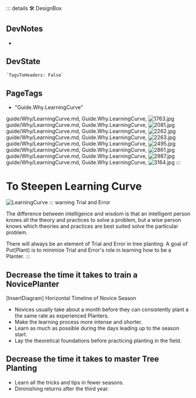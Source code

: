 ::: details 🛠 <dev>DesignBox</dev>

## DevNotes

-

## DevState

```py
`TagsToHeaders: False`
```

<h2>PageTags</h2>

- "Guide.Why.LearningCurve"

guide/Why/LearningCurve.md, <dev>Guide.Why.LearningCurve</dev>, ![1763.jpg](/PaperPhoto/1763.jpg)
guide/Why/LearningCurve.md, <dev>Guide.Why.LearningCurve</dev>, ![2081.jpg](/PaperPhoto/2081.jpg)
guide/Why/LearningCurve.md, <dev>Guide.Why.LearningCurve</dev>, ![2262.jpg](/PaperPhoto/2262.jpg)
guide/Why/LearningCurve.md, <dev>Guide.Why.LearningCurve</dev>, ![2263.jpg](/PaperPhoto/2263.jpg)
guide/Why/LearningCurve.md, <dev>Guide.Why.LearningCurve</dev>, ![2495.jpg](/PaperPhoto/2495.jpg)
guide/Why/LearningCurve.md, <dev>Guide.Why.LearningCurve</dev>, ![2861.jpg](/PaperPhoto/2861.jpg)
guide/Why/LearningCurve.md, <dev>Guide.Why.LearningCurve</dev>, ![2987.jpg](/PaperPhoto/2987.jpg)
guide/Why/LearningCurve.md, <dev>Guide.Why.LearningCurve</dev>, ![3164.jpg](/PaperPhoto/3164.jpg)
:::

# To Steepen Learning Curve

![LearningCurve](/guide/LearningCurve.png)
::: warning Trial and Error

The difference between intelligence and wisdom is that an intelligent person knows all the theory and practices to solve a problem, but a wise person knows which theories and practices are best suited solve the particular problem.

There will always be an element of Trial and Error in tree planting. A goal of Put(Plant) is to minimize Trial and Error's role in learning how to be a Planter.
:::

## Decrease the time it takes to train a NovicePlanter

[InsertDiagram] Horizontal Timeline of Novice Season

- Novices usually take about a month before they can consistently plant a the same rate as experienced Planters.
- Make the learning process more intense and shorter.
- Learn as much as possible during the days leading up to the season start.
- Lay the theoretical foundations before practicing planting in the field.  

## Decrease the time it takes to master Tree Planting

- Learn all the tricks and tips in fewer seasons.
- Diminishing returns after the third year.
